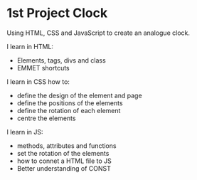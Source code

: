 # 1st Project Clock
Using HTML, CSS and JavaScript to create an analogue clock.

I learn in HTML:
- Elements, tags, divs and class
- EMMET shortcuts

I learn in CSS how to:
- define the design of the element and page
- define the positions of the elements
- define the rotation of each element
- centre the elements

I learn in JS:
- methods, attributes and functions
- set the rotation of the elements
- how to connet a HTML file to JS
- Better understanding of CONST

